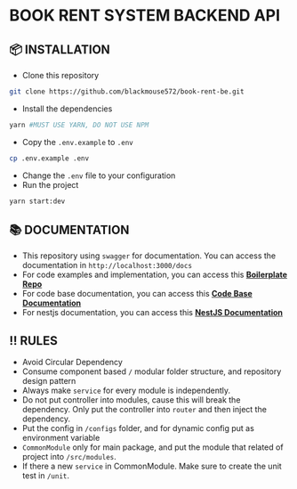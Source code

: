 # BOOK RENT SYSTEM BACKEND API

## 📦 INSTALLATION

- Clone this repository

```bash
git clone https://github.com/blackmouse572/book-rent-be.git
```

- Install the dependencies

```bash
yarn #MUST USE YARN, DO NOT USE NPM
```

- Copy the `.env.example` to `.env`

```bash
cp .env.example .env
```

- Change the `.env` file to your configuration
- Run the project

```bash
yarn start:dev
```

## 📚 DOCUMENTATION

- This repository using `swagger` for documentation. You can access the documentation in `http://localhost:3000/docs`
- For code examples and implementation, you can access this [**Boilerplate Repo**](https://github.com/andrechristikan/ack-nestjs-boilerplate/)
- For code base documentation, you can access this [**Code Base Documentation**](https://github.com/andrechristikan/ack-nestjs-boilerplate/blob/main/docs/README.md)
- For nestjs documentation, you can access this [**NestJS Documentation**](https://docs.nestjs.com/)

## ‼️ RULES

- Avoid Circular Dependency
- Consume component based `/` modular folder structure, and repository design pattern
- Always make `service` for every module is independently.
- Do not put controller into modules, cause this will break the dependency. Only put the controller into `router` and then inject the dependency.
- Put the config in `/configs` folder, and for dynamic config put as environment variable
- `CommonModule` only for main package, and put the module that related of project into `/src/modules`.
- If there a new `service` in CommonModule. Make sure to create the unit test in `/unit`.
